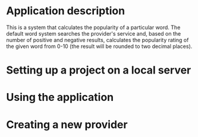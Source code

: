 # Application description

This is a system that calculates the popularity of a particular word. The default word system searches the provider's service and, based on the number of positive and negative results, calculates the popularity rating of the given word from 0-10 (the result will be rounded to two decimal places).

# Setting up a project on a local server

# Using the application

# Creating a new provider